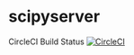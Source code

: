 # scipyserver


CircleCI Build Status [![CircleCI](https://circleci.com/gh/jaikumarm/scipyserver/tree/master.svg?style=svg)](https://circleci.com/gh/jaikumarm/scipyserver/tree/master)
